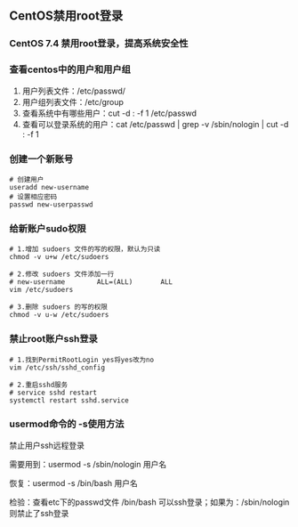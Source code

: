 ## CentOS禁用root登录

### CentOS 7.4 禁用root登录，提高系统安全性

### 查看centos中的用户和用户组
1. 用户列表文件：/etc/passwd/
2. 用户组列表文件：/etc/group
3. 查看系统中有哪些用户：cut -d : -f 1 /etc/passwd
4. 查看可以登录系统的用户：cat /etc/passwd | grep -v /sbin/nologin | cut -d : -f 1

### 创建一个新账号
```
# 创建用户
useradd new-username
# 设置相应密码
passwd new-userpasswd
```

### 给新账户sudo权限
```
# 1.增加 sudoers 文件的写的权限，默认为只读
chmod -v u+w /etc/sudoers

# 2.修改 sudoers 文件添加一行
# new-username        ALL=(ALL)       ALL
vim /etc/sudoers

# 3.删除 sudoers 的写的权限
chmod -v u-w /etc/sudoers

```

### 禁止root账户ssh登录
```
# 1.找到PermitRootLogin yes将yes改为no
vim /etc/ssh/sshd_config

# 2.重启sshd服务
# service sshd restart
systemctl restart sshd.service
```


### usermod命令的 -s使用方法
禁止用户ssh远程登录

需要用到：usermod -s /sbin/nologin 用户名

恢复：usermod -s /bin/bash 用户名

检验：查看etc下的passwd文件 /bin/bash 可以ssh登录；如果为：/sbin/nologin 则禁止了ssh登录